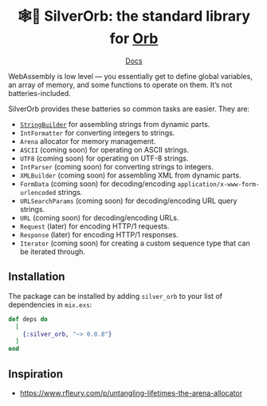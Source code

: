 <h1 align="center">🕸️🔋 SilverOrb: the standard library for <a href="https://github.com/RoyalIcing/Orb">Orb</a></h1>

<p dir="ltr" align="center"><a href="https://hexdocs.pm/silver_orb" rel="nofollow">Docs</a></p>

WebAssembly is low level — you essentially get to define global variables, an array of memory, and some functions to operate on them. It’s not batteries-included.

SilverOrb provides these batteries so common tasks are easier. They are:

- [`StringBuilder`](https://hexdocs.pm/silver_orb/SilverOrb.StringBuilder.html) for assembling strings from dynamic parts.
- `IntFormatter` for converting integers to strings.
- `Arena` allocator for memory management.
- `ASCII` (coming soon) for operating on ASCII strings.
- `UTF8` (coming soon) for operating on UTF-8 strings.
- `IntParser` (coming soon) for converting strings to integers.
- `XMLBuilder` (coming soon) for assembling XML from dynamic parts.
- `FormData` (coming soon) for decoding/encoding `application/x-www-form-urlencoded` strings.
- `URLSearchParams` (coming soon) for decoding/encoding URL query strings.
- `URL` (coming soon) for decoding/encoding URLs.
- `Request` (later) for encoding HTTP/1 requests.
- `Response` (later) for encoding HTTP/1 responses.
- `Iterator` (coming soon) for creating a custom sequence type that can be iterated through.

## Installation

The package can be installed by adding `silver_orb` to your list of dependencies in `mix.exs`:

```elixir
def deps do
  [
    {:silver_orb, "~> 0.0.8"}
  ]
end
```

## Inspiration

- https://www.rfleury.com/p/untangling-lifetimes-the-arena-allocator
